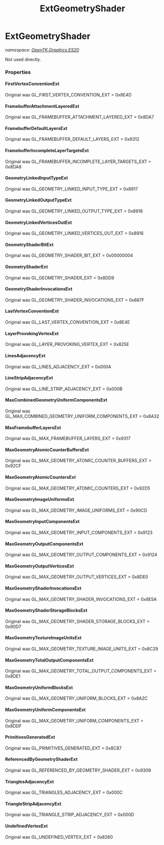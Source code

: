 ﻿---
title: ExtGeometryShader
---

# ExtGeometryShader
_namespace: [OpenTK.Graphics.ES20](N-OpenTK.Graphics.ES20.html)_

Not used directly.



### Properties

#### FirstVertexConventionExt
Original was GL_FIRST_VERTEX_CONVENTION_EXT = 0x8E4D
#### FramebufferAttachmentLayeredExt
Original was GL_FRAMEBUFFER_ATTACHMENT_LAYERED_EXT = 0x8DA7
#### FramebufferDefaultLayersExt
Original was GL_FRAMEBUFFER_DEFAULT_LAYERS_EXT = 0x9312
#### FramebufferIncompleteLayerTargetsExt
Original was GL_FRAMEBUFFER_INCOMPLETE_LAYER_TARGETS_EXT = 0x8DA8
#### GeometryLinkedInputTypeExt
Original was GL_GEOMETRY_LINKED_INPUT_TYPE_EXT = 0x8917
#### GeometryLinkedOutputTypeExt
Original was GL_GEOMETRY_LINKED_OUTPUT_TYPE_EXT = 0x8918
#### GeometryLinkedVerticesOutExt
Original was GL_GEOMETRY_LINKED_VERTICES_OUT_EXT = 0x8916
#### GeometryShaderBitExt
Original was GL_GEOMETRY_SHADER_BIT_EXT = 0x00000004
#### GeometryShaderExt
Original was GL_GEOMETRY_SHADER_EXT = 0x8DD9
#### GeometryShaderInvocationsExt
Original was GL_GEOMETRY_SHADER_INVOCATIONS_EXT = 0x887F
#### LastVertexConventionExt
Original was GL_LAST_VERTEX_CONVENTION_EXT = 0x8E4E
#### LayerProvokingVertexExt
Original was GL_LAYER_PROVOKING_VERTEX_EXT = 0x825E
#### LinesAdjacencyExt
Original was GL_LINES_ADJACENCY_EXT = 0x000A
#### LineStripAdjacencyExt
Original was GL_LINE_STRIP_ADJACENCY_EXT = 0x000B
#### MaxCombinedGeometryUniformComponentsExt
Original was GL_MAX_COMBINED_GEOMETRY_UNIFORM_COMPONENTS_EXT = 0x8A32
#### MaxFramebufferLayersExt
Original was GL_MAX_FRAMEBUFFER_LAYERS_EXT = 0x9317
#### MaxGeometryAtomicCounterBuffersExt
Original was GL_MAX_GEOMETRY_ATOMIC_COUNTER_BUFFERS_EXT = 0x92CF
#### MaxGeometryAtomicCountersExt
Original was GL_MAX_GEOMETRY_ATOMIC_COUNTERS_EXT = 0x92D5
#### MaxGeometryImageUniformsExt
Original was GL_MAX_GEOMETRY_IMAGE_UNIFORMS_EXT = 0x90CD
#### MaxGeometryInputComponentsExt
Original was GL_MAX_GEOMETRY_INPUT_COMPONENTS_EXT = 0x9123
#### MaxGeometryOutputComponentsExt
Original was GL_MAX_GEOMETRY_OUTPUT_COMPONENTS_EXT = 0x9124
#### MaxGeometryOutputVerticesExt
Original was GL_MAX_GEOMETRY_OUTPUT_VERTICES_EXT = 0x8DE0
#### MaxGeometryShaderInvocationsExt
Original was GL_MAX_GEOMETRY_SHADER_INVOCATIONS_EXT = 0x8E5A
#### MaxGeometryShaderStorageBlocksExt
Original was GL_MAX_GEOMETRY_SHADER_STORAGE_BLOCKS_EXT = 0x90D7
#### MaxGeometryTextureImageUnitsExt
Original was GL_MAX_GEOMETRY_TEXTURE_IMAGE_UNITS_EXT = 0x8C29
#### MaxGeometryTotalOutputComponentsExt
Original was GL_MAX_GEOMETRY_TOTAL_OUTPUT_COMPONENTS_EXT = 0x8DE1
#### MaxGeometryUniformBlocksExt
Original was GL_MAX_GEOMETRY_UNIFORM_BLOCKS_EXT = 0x8A2C
#### MaxGeometryUniformComponentsExt
Original was GL_MAX_GEOMETRY_UNIFORM_COMPONENTS_EXT = 0x8DDF
#### PrimitivesGeneratedExt
Original was GL_PRIMITIVES_GENERATED_EXT = 0x8C87
#### ReferencedByGeometryShaderExt
Original was GL_REFERENCED_BY_GEOMETRY_SHADER_EXT = 0x9309
#### TrianglesAdjacencyExt
Original was GL_TRIANGLES_ADJACENCY_EXT = 0x000C
#### TriangleStripAdjacencyExt
Original was GL_TRIANGLE_STRIP_ADJACENCY_EXT = 0x000D
#### UndefinedVertexExt
Original was GL_UNDEFINED_VERTEX_EXT = 0x8260

